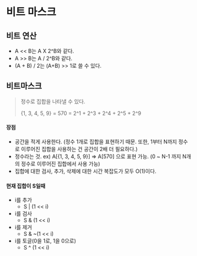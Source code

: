 # 비트 마스크



## 비트 연산

- A << B는 A X 2^B와 같다.
- A >> B는 A / 2^B와 같다.
- (A + B) / 2는 (A+B) >> 1로 쓸 수 있다.



## 비트마스크

> 정수로 집합을 나타낼 수 있다.
>
> {1, 3, 4, 5, 9} = 570 = 2^1 + 2^3 + 2^4 + 2^5 + 2^9

#### 장점

- 공간을 적게 사용한다. (정수 1개로 집합을 표현하기 때문. 또한, 1부터 N까지 정수로 이루어진 집합을 사용하는 건 공간이 2배 더 필요하다.)
- 정수라는 것. ex) A[{1, 3, 4, 5, 9}] => A[570] 으로 표현 가능. (0 ~ N-1 까지 N개의 정수로 이루어진 집합에서 사용 가능)
-  집합에 대한 검사, 추가, 삭제에 대한 시간 복잡도가 모두 O(1)이다. 



#### 현재 집합이 S일때

- i를 추가
  - S | (1 << i)
- i를 검사
  - S & (1 << i)
- i를 제거
  - S & ~(1 << i)
- i를 토글(0을 1로, 1을 0으로)
  - S ^ (1 << i)





